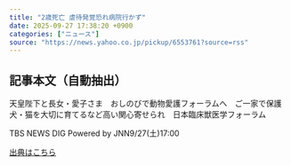 ```yaml
---
title: "2歳死亡 虐待発覚恐れ病院行かず"
date: 2025-09-27 17:38:20 +0900
categories: ["ニュース"]
source: "https://news.yahoo.co.jp/pickup/6553761?source=rss"
---
```


## 記事本文（自動抽出）
<div><div class="sc-1t7ra5j-6 hhriyT"><p class="sc-1t7ra5j-7 casbUp">天皇陛下と長女・愛子さま　おしのびで動物愛護フォーラムへ　ご一家で保護犬・猫を大切に育てるなど高い関心寄せられ　日本臨床獣医学フォーラム</p><p class="sc-1t7ra5j-8 bVxZvL"><span class="sc-1t7ra5j-9 dIJJqB">TBS NEWS DIG Powered by JNN</span><time><span class="sc-1t7ra5j-10 cfHAOL">9/27(土)</span><span class="sc-1t7ra5j-10 cfHAOL">17:00</span></time></p></div></div>

[出典はこちら](https://news.yahoo.co.jp/pickup/6553761?source=rss)
